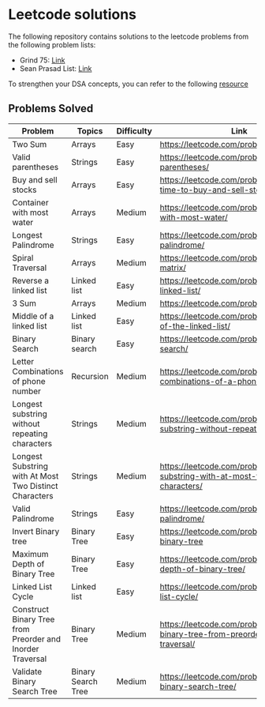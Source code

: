 # Leetcode solutions

The following repository contains solutions to the leetcode problems from the following problem lists:

- Grind 75: [Link](https://www.techinterviewhandbook.org/grind75)
- Sean Prasad List: [Link](https://leetcode.com/list/9k7j58mc/)

To strengthen your DSA concepts, you can refer to the following [resource](https://superstudy.guide/algorithms-data-structures/foundations/algorithmic-concepts)

## Problems Solved


Problem  | Topics | Difficulty | Link
-------- | ------ | ----- | -----
Two Sum  | Arrays | Easy  |  https://leetcode.com/problems/two-sum/
Valid parentheses | Strings	| Easy | https://leetcode.com/problems/valid-parentheses/
Buy and sell stocks | Arrays | Easy | https://leetcode.com/problems/best-time-to-buy-and-sell-stock/
Container with most water | Arrays | Medium |  https://leetcode.com/problems/container-with-most-water/
Longest Palindrome | Strings | Easy | https://leetcode.com/problems/longest-palindrome/
Spiral Traversal | Arrays | Medium |  https://leetcode.com/problems/spiral-matrix/
Reverse a linked list | Linked list | Easy | https://leetcode.com/problems/reverse-linked-list/
3 Sum| Arrays | Medium | https://leetcode.com/problems/3sum/
Middle of a linked list | Linked list | Easy | https://leetcode.com/problems/middle-of-the-linked-list/
Binary Search | Binary search | Easy |  https://leetcode.com/problems/binary-search/
Letter Combinations of phone number | Recursion | Medium |  https://leetcode.com/problems/letter-combinations-of-a-phone-number/
Longest substring without repeating characters | Strings | Medium |  https://leetcode.com/problems/longest-substring-without-repeating-characters/
Longest Substring with At Most Two Distinct Characters| Strings| Medium	| https://leetcode.com/problems/longest-substring-with-at-most-two-distinct-characters/	
Valid Palindrome| Strings| Easy	| https://leetcode.com/problems/valid-palindrome/	
Invert Binary tree | Binary Tree| Easy | https://leetcode.com/problems/invert-binary-tree	
Maximum Depth of Binary Tree | Binary Tree | Easy | https://leetcode.com/problems/maximum-depth-of-binary-tree/
Linked List Cycle | Linked list	| Easy | https://leetcode.com/problems/linked-list-cycle/	
Construct Binary Tree from Preorder and Inorder Traversal | Binary Tree	| Medium| https://leetcode.com/problems/construct-binary-tree-from-preorder-and-inorder-traversal/
Validate Binary Search Tree	| Binary Search Tree |	Medium | https://leetcode.com/problems/validate-binary-search-tree/
